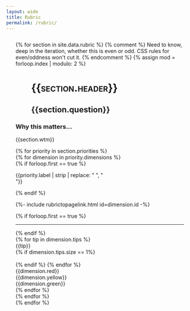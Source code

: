 ```yaml
---
layout: wide
title: Rubric
permalink: /rubric/
---
```


<div style="width: 90%; margin: auto; margin-top: 2em; margin-bottom: 2em;">
{% for section in site.data.rubric %}
    {% comment %}
    Need to know, deep in the iteration, whether this is even or odd.
    CSS rules for even/oddness won't cut it.
    {% endcomment %}
    {% assign mod = forloop.index | modulo: 2 %}
    <div class="grid-row section">
        <div class="grid-col-3">
            <div class="grid-row">
                <div class="grid-col-12">
                    <h1 style="font-variant: small-caps; padding-left: 1.5em;">{{section.header}}</h1>
                    <h2 style="padding-left: 2em; width: 90%;">{{section.question}}</h2>
                </div> <!-- question --> 
            </div> <!-- row -->
            <div class="grid-row">
                <div class="grid-col-8 grid-offset-2">
                    <h3>Why this matters...</h3>
                    <p>
                        {{section.wtm}}
                    </p>        
                </div> <!-- wtm -->
            </div> <!-- row --> 
        </div> <!-- col-3 -->
        <div class="grid-col-9">
{% for priority in section.priorities %}
            <div class="grid-row">
{% for dimension in priority.dimensions %}
                <div class="grid-col-2" style="display: inline-block; vertical-align: top;">
                    {% if forloop.first == true %}<p class="priority">{{priority.label | strip | replace: " ", "<br>"}}</p>{% endif %}
                    <p class="priority" >{%- include rubrictopagelink.html id=dimension.id -%}</p>
                </div>
                <div class="grid-col-10">
                    {% if forloop.first == true %}<hr>{% endif %}
                    <div class="grid-row grid-gap tiprow">
{% for tip in dimension.tips %}
                        <div class="{% if dimension.tips.size == 1%}grid-col-3{% else %}grid-col-2{% endif %} tip" {% if mod == 0 %}style="background: #eaeaea;"{% endif %} >
                            {{tip}} 
                        </div>
                        {% if dimension.tips.size == 1%}
                        <div class="grid-col-1 blanktip"> &nbsp; </div>
                        {% endif %}
{% endfor %}
                        <div class="grid-col-2 red">
                        {{dimension.red}}
                        </div>
                        <div class="grid-col-2 yellow">
                        {{dimension.yellow}}
                        </div>
                        <div class="grid-col-2 green">
                        {{dimension.green}}
                        </div>
                    </div> <!-- row --> 
                </div> <!-- col-10 -->
{% endfor %}
        </div> <!-- row priority group -->
{% endfor %}
        </div> <!-- col-9 -->
    </div> <!-- row darkgrey -->
{% endfor %}
</div>

<br> &nbsp; <br>

<!--
<div style="width: 90%; margin: auto;">
    <div class="grid-row darkgrey">
        <h1 style="font-variant: small-caps;">Outcomes / Orientation</h1>
    </div>
    <div class="grid-row darkgrey">
        <div class="grid-col-3">
            <div class="grid-row">
                <div class="grid-col-12">
                    <h2>Are efforts clearly connected to intended outcomes and end users?</h2>
                </div>                
            </div>
            <div class="grid-row">
                <div class="grid-col-8 grid-offset-2">
                    <h3>Why this matters...</h3>
                    <p>
                        Outcomes-oriented Medicaid IT teams have a clear, program-driven direction. As a result, they more promptly identify and address issues that can impact progress and make smart tradeoffs in their day-to-day work.
                    </p>        
                </div>
            </div>
        </div>
        <div class="grid-col-9">
            <div class="grid-row">
                <div class="grid-col-2" >
                    <h3 class="priority">Top Priority</h3>
                </div>
                <div class="grid-col-10">
                    <div class="grid-row grid-gap">
                        <div class="grid-col-2 tip">
                            Ask to see the product roadmap and the overall roadmap.
                        </div>
                        <div class="grid-col-2 tip">
                            Ask how the state ensures services are accessible for all.
                        </div>
                        <div class="grid-col-2 red">
                            There is no roadmap for the product / service or enterprise.
                        </div>
                        <div class="grid-col-2 yellow">
                            There is a roadmap but it is unclear when value will be delivered, product or enterprise roadmaps conflict.
                        </div>
                        <div class="grid-col-2 green">
                            The roadmap captures how the product / service will evolve and demonstrates value to end users within 12 months, aligns with the enterprise roadmap.
                        </div>
                    </div>
                    <div class="grid-row grid-gap tiprow">
                        <div class="grid-col-3 tip">
                            Ask to see the product roadmap and the overall roadmap.
                        </div>
                        <div class="grid-col-1 blanktip"> &nbsp; </div>
                        <div class="grid-col-2 red">
                            There is no roadmap for the product / service or enterprise.
                        </div>
                        <div class="grid-col-2 yellow">
                            There is a roadmap but it is unclear when value will be delivered, product or enterprise roadmaps conflict.
                        </div>
                        <div class="grid-col-2 green">
                            The roadmap captures how the product / service will evolve and demonstrates value to end users within 12 months, aligns with the enterprise roadmap.
                        </div>
                    </div>
                </div> 
            </div>
        </div>
    </div>
</div>
-->